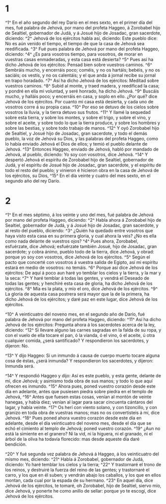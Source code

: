 # 1 
^1^ En el año segundo del rey Darío en el mes sexto, en el primer día del mes, fué palabra de Jehová, por mano del profeta Haggeo, á Zorobabel hijo de Sealtiel, gobernador de Judá, y á Josué hijo de Josadac, gran sacerdote, diciendo: ^2^ Jehová de los ejércitos habla así, diciendo: Este pueblo dice: No es aún venido el tiempo, el tiempo de que la casa de Jehová sea reedificada. ^3^ Fué pues palabra de Jehová por mano del profeta Haggeo, diciendo: ^4^ ¿Es para vosotros tiempo, para vosotros, de morar en vuestras casas enmaderadas, y esta casa está desierta? ^5^ Pues así ha dicho Jehová de los ejércitos: Pensad bien sobre vuestros caminos. ^6^ Sembráis mucho, y encerráis poco; coméis, y no os hartáis; bebéis, y no os saciáis; os vestís, y no os calentáis; y el que anda á jornal recibe su jornal en trapo horadado. ^7^ Así ha dicho Jehová de los ejércitos: Meditad sobre vuestros caminos. ^8^ Subid al monte, y traed madera, y reedificad la casa; y pondré en ella mi voluntad, y seré honrado, ha dicho Jehová. ^9^ Buscáis mucho, y halláis poco; y encerráis en casa, y soplo en ello. ¿Por qué? dice Jehová de los ejércitos. Por cuanto mi casa está desierta, y cada uno de vosotros corre á su propia casa. ^10^ Por eso se detuvo de los cielos sobre vosotros la lluvia, y la tierra detuvo sus frutos. ^11^ Y llamé la sequedad sobre esta tierra, y sobre los montes, y sobre el trigo, y sobre el vino, y sobre el aceite, y sobre todo lo que la tierra produce, y sobre los hombres y sobre las bestias, y sobre todo trabajo de manos. ^12^ Y oyó Zorobabel hijo de Sealtiel, y Josué hijo de Josadac, gran sacerdote, y todo el demás pueblo, la voz de Jehová su Dios, y las palabras del profeta Haggeo, como lo había enviado Jehová el Dios de ellos; y temió el pueblo delante de Jehová. ^13^ Entonces Haggeo, enviado de Jehová, habló por mandado de Jehová, al pueblo, diciendo: Yo soy con vosotros, dice Jehová. ^14^ Y despertó Jehová el espíritu de Zorobabel hijo de Sealtiel, gobernador de Judá, y el espíritu de Josué hijo de Josadac, gran sacerdote, y el espíritu de todo el resto del pueblo; y vinieron é hicieron obra en la casa de Jehová de los ejércitos, su Dios, ^15^ En el día veinte y cuatro del mes sexto, en el segundo año del rey Darío. 

# 2 
^1^ En el mes séptimo, á los veinte y uno del mes, fué palabra de Jehová por mano del profeta Haggeo, diciendo: ^2^ Habla ahora á Zorobabel hijo de Sealtiel, gobernador de Judá, y á Josué hijo de Josadac, gran sacerdote, y al resto del pueblo, diciendo: ^3^ ¿Quién ha quedado entre vosotros que haya visto esta casa en su primera gloria, y cual ahora la veis? ¿No es ella como nada delante de vuestros ojos? ^4^ Pues ahora, Zorobabel, esfuérzate, dice Jehová; esfuérzate también Josué, hijo de Josadac, gran sacerdote; y cobra ánimo, pueblo todo de la tierra, dice Jehová, y obrad: porque yo soy con vosotros, dice Jehová de los ejércitos. ^5^ Según el pacto que concerté con vosotros á vuestra salida de Egipto, así mi espíritu estará en medio de vosotros: no temáis. ^6^ Porque así dice Jehová de los ejércitos: De aquí á poco aun haré yo temblar los cielos y la tierra, y la mar y la seca: ^7^ Y haré temblar á todas las gentes, y vendrá el Deseado de todas las gentes; y henchiré esta casa de gloria, ha dicho Jehová de los ejércitos. ^8^ Mía es la plata, y mío el oro, dice Jehová de los ejércitos. ^9^ La gloria de aquesta casa postrera será mayor que la de la primera, ha dicho Jehová de los ejércitos; y daré paz en este lugar, dice Jehová de los ejércitos. 

^10^ A veinticuatro del noveno mes, en el segundo año de Darío, fué palabra de Jehová por mano del profeta Haggeo, diciendo: ^11^ Así ha dicho Jehová de los ejércitos: Pregunta ahora á los sacerdotes acerca de la ley, diciendo: ^12^ Si llevare alguno las carnes sagradas en la falda de su ropa, y con el vuelo de ella tocare el pan, ó la vianda, ó el vino, ó el aceite, ú otra cualquier comida, ¿será santificado? Y respondieron los sacerdotes, y dijeron: No. 

^13^ Y dijo Haggeo: Si un inmundo á causa de cuerpo muerto tocare alguna cosa de éstas, ¿será inmunda? Y respondieron los sacerdotes, y dijeron: Inmunda será. 

^14^ Y respondió Haggeo y dijo: Así es este pueblo, y esta gente, delante de mí, dice Jehová; y asimismo toda obra de sus manos; y todo lo que aquí ofrecen es inmundo. ^15^ Ahora pues, poned vuestro corazón desde este día en adelante, antes que pusiesen piedra sobre piedra en el templo de Jehová, ^16^ Antes que fuesen estas cosas, venían al montón de veinte hanegas, y había diez; venían al lagar para sacar cincuenta cántaros del lagar, y había veinte. ^17^ Os herí con viento solano, y con tizoncillo, y con granizo en toda obra de vuestras manos; mas no os convertisteis á mí, dice Jehová. ^18^ Pues poned ahora vuestro corazón desde este día en adelante, desde el día veinticuatro del noveno mes, desde el día que se echó el cimiento al templo de Jehová; poned vuestro corazón. ^19^ ¿Aun no está la simiente en el granero? Ni la vid, ni la higuera, ni el granado, ni el árbol de la oliva ha todavía florecido: mas desde aqueste día daré bendición. 

^20^ Y fué segunda vez palabra de Jehová á Haggeo, á los veinticuatro del mismo mes, diciendo: ^21^ Habla á Zorobabel, gobernador de Judá, diciendo: Yo haré temblar los cielos y la tierra; ^22^ Y trastornaré el trono de los reinos, y destruiré la fuerza del reino de las gentes; y trastornaré el carro, y los que en él suben; y vendrán abajo los caballos, y los que en ellos montan, cada cual por la espada de su hermano. ^23^ En aquel día, dice Jehová de los ejércitos, te tomaré, oh Zorobabel, hijo de Sealtiel, siervo mío, dice Jehová, y ponerte he como anillo de sellar: porque yo te escogí, dice Jehová de los ejércitos. 
